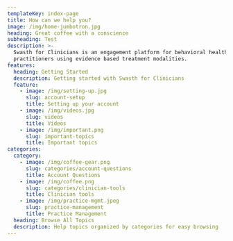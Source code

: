 ```yaml
---
templateKey: index-page
title: How can we help you?
image: /img/home-jumbotron.jpg
heading: Great coffee with a conscience
subheading: Test
description: >-
  Swasth for Clinicians is an engagement platform for behavioral health
  practitioners using evidence based treatment modalities.
features:
  heading: Getting Started
  description: Getting started with Swasth for Clinicians
  feature:
    - image: /img/setting-up.jpg
      slug: account-setup
      title: Setting up your account
    - image: /img/videos.jpg
      slug: videos
      title: Videos
    - image: /img/important.png
      slug: important-topics
      title: Important topics
categories:
  category:
    - image: /img/coffee-gear.png
      slug: categories/account-questions
      title: Account Questions
    - image: /img/coffee.png
      slug: categories/clinician-tools
      title: Clinician tools
    - image: /img/practice-mgmt.jpeg
      slug: practice-management
      title: Practice Management
  heading: Browse All Topics
  description: Help topics organized by categories for easy browsing
---
```


